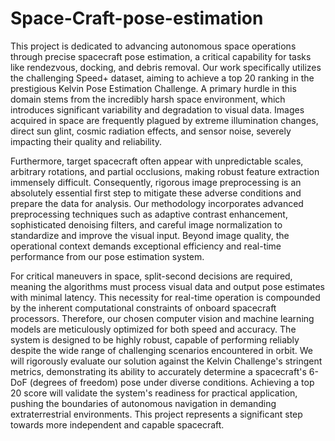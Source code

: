 # Space-Craft-pose-estimation
This project is dedicated to advancing autonomous space operations through precise spacecraft pose estimation, a critical capability for tasks like rendezvous, docking, and debris removal. Our work specifically utilizes the challenging Speed+ dataset, aiming to achieve a top 20 ranking in the prestigious Kelvin Pose Estimation Challenge. A primary hurdle in this domain stems from the incredibly harsh space environment, which introduces significant variability and degradation to visual data. Images acquired in space are frequently plagued by extreme illumination changes, direct sun glint, cosmic radiation effects, and sensor noise, severely impacting their quality and reliability.

Furthermore, target spacecraft often appear with unpredictable scales, arbitrary rotations, and partial occlusions, making robust feature extraction immensely difficult. Consequently, rigorous image preprocessing is an absolutely essential first step to mitigate these adverse conditions and prepare the data for analysis. Our methodology incorporates advanced preprocessing techniques such as adaptive contrast enhancement, sophisticated denoising filters, and careful image normalization to standardize and improve the visual input. Beyond image quality, the operational context demands exceptional efficiency and real-time performance from our pose estimation system.

For critical maneuvers in space, split-second decisions are required, meaning the algorithms must process visual data and output pose estimates with minimal latency. This necessity for real-time operation is compounded by the inherent computational constraints of onboard spacecraft processors. Therefore, our chosen computer vision and machine learning models are meticulously optimized for both speed and accuracy. The system is designed to be highly robust, capable of performing reliably despite the wide range of challenging scenarios encountered in orbit. We will rigorously evaluate our solution against the Kelvin Challenge's stringent metrics, demonstrating its ability to accurately determine a spacecraft's 6-DoF (degrees of freedom) pose under diverse conditions. Achieving a top 20 score will validate the system's readiness for practical application, pushing the boundaries of autonomous navigation in demanding extraterrestrial environments. This project represents a significant step towards more independent and capable spacecraft.
